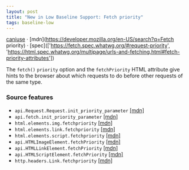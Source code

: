 ```yaml
---
layout: post
title: "New in Low Baseline Support: Fetch priority"
tags: baseline-low
---
```


[caniuse](https://caniuse.com/?search=fetch-priority) · [mdn](https://developer.mozilla.org/en-US/search?q=Fetch priority) · [spec](['https://fetch.spec.whatwg.org/#request-priority', 'https://html.spec.whatwg.org/multipage/urls-and-fetching.html#fetch-priority-attributes'])

The `fetch()` `priority` option and the `fetchPriority` HTML attribute give hints to the browser about which requests to do before other requests of the same type.

### Source features

- ``api.Request.Request.init_priority_parameter`` [[mdn]](https://developer.mozilla.org/en-US/search?q=api.Request.Request.init_priority_parameter)
- ``api.fetch.init_priority_parameter`` [[mdn]](https://developer.mozilla.org/en-US/search?q=api.fetch.init_priority_parameter)
- ``html.elements.img.fetchpriority`` [[mdn]](https://developer.mozilla.org/en-US/search?q=html.elements.img.fetchpriority)
- ``html.elements.link.fetchpriority`` [[mdn]](https://developer.mozilla.org/en-US/search?q=html.elements.link.fetchpriority)
- ``html.elements.script.fetchpriority`` [[mdn]](https://developer.mozilla.org/en-US/search?q=html.elements.script.fetchpriority)
- ``api.HTMLImageElement.fetchPriority`` [[mdn]](https://developer.mozilla.org/en-US/search?q=api.HTMLImageElement.fetchPriority)
- ``api.HTMLLinkElement.fetchPriority`` [[mdn]](https://developer.mozilla.org/en-US/search?q=api.HTMLLinkElement.fetchPriority)
- ``api.HTMLScriptElement.fetchPriority`` [[mdn]](https://developer.mozilla.org/en-US/search?q=api.HTMLScriptElement.fetchPriority)
- ``http.headers.Link.fetchpriority`` [[mdn]](https://developer.mozilla.org/en-US/search?q=http.headers.Link.fetchpriority)
